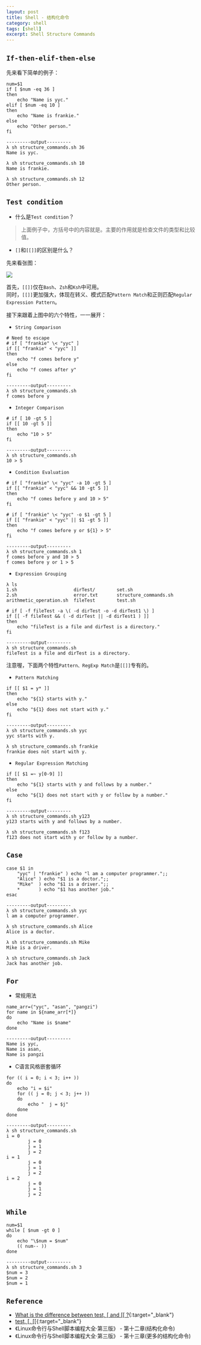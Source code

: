 ```yaml
---
layout: post
title: Shell - 结构化命令
category: shell
tags: [shell]
excerpt: Shell Structure Commands
---
```



## `If-then-elif-then-else`  

先来看下简单的例子：  


``` shell
num=$1
if [ $num -eq 36 ]
then
    echo "Name is yyc."
elif [ $num -eq 10 ]
then
    echo "Name is frankie."
else
    echo "Other person."
fi

---------output---------
λ sh structure_commands.sh 36
Name is yyc.

λ sh structure_commands.sh 10
Name is frankie.

λ sh structure_commands.sh 12
Other person.
```

## `Test condition`  

- 什么是`Test condition`？  

> 上面例子中，方括号中的内容就是。主要的作用就是检查文件的类型和比较值。  

- `[]`和`[[]]`的区别是什么？  

先来看张图：  

![](https://yyc-images.oss-cn-beijing.aliyuncs.com/structure_commands_%5B%5D_vs_%5B%5B%5D%5D.png)

首先，`[[]]`仅在`Bash`、`Zsh`和`Ksh`中可用。  
同时，`[[]]`更加强大，体现在转义、模式匹配`Pattern Match`和正则匹配`Regular Expression Pattern`。  


接下来跟着上图中的六个特性，一一展开：  

- `String Comparison`  

``` shell
# Need to escape
# if [ "frankie" \< "yyc" ]
if [[ "frankie" < "yyc" ]]
then
    echo "f comes before y"
else
    echo "f comes after y"
fi

---------output---------
λ sh structure_commands.sh
f comes before y
```

- `Integer Comparison`  

``` shell
# if [ 10 -gt 5 ]
if [[ 10 -gt 5 ]]
then
    echo "10 > 5"
fi

---------output---------
λ sh structure_commands.sh
10 > 5
```

- `Condition Evaluation`  

``` shell
# if [ "frankie" \< "yyc" -a 10 -gt 5 ]
if [[ "frankie" < "yyc" && 10 -gt 5 ]]
then
    echo "f comes before y and 10 > 5"
fi

# if [ "frankie" \< "yyc" -o $1 -gt 5 ]
if [[ "frankie" < "yyc" || $1 -gt 5 ]]
then
    echo "f comes before y or ${1} > 5"
fi

---------output---------
λ sh structure_commands.sh 1
f comes before y and 10 > 5
f comes before y or 1 > 5
```


- `Expression Grouping`  


``` shell
λ ls
1.sh                     dirTest/        set.sh
2.sh                     error.txt       structure_commands.sh
arithmetic_operation.sh  fileTest        test.sh

# if [ -f fileTest -a \( -d dirTest -o -d dirTest1 \) ]
if [[ -f fileTest && ( -d dirTest || -d dirTest1 ) ]]
then
    echo "fileTest is a file and dirTest is a directory."
fi

---------output---------
λ sh structure_commands.sh
fileTest is a file and dirTest is a directory.
```

注意喔，下面两个特性`Pattern、RegExp Match`是`[[]]`专有的。  

- `Pattern Matching`  

``` shell
if [[ $1 = y* ]]
then
    echo "${1} starts with y."
else
    echo "${1} does not start with y."
fi

---------output---------
λ sh structure_commands.sh yyc
yyc starts with y.

λ sh structure_commands.sh frankie
frankie does not start with y.
```

- `Regular Expression Matching`  


``` shell
if [[ $1 =~ y[0-9] ]]
then
    echo "${1} starts with y and follows by a number."
else
    echo "${1} does not start with y or follow by a number."
fi

---------output---------
λ sh structure_commands.sh y123
y123 starts with y and follows by a number.

λ sh structure_commands.sh f123
f123 does not start with y or follow by a number.
```

## `Case`  

``` shell
case $1 in
    "yyc" | "frankie" ) echo "l am a computer programmer.";;
    "Alice" ) echo "$1 is a doctor.";;
    "Mike"  ) echo "$1 is a driver.";;
    *       ) echo "$1 has another job."
esac

---------output---------
λ sh structure_commands.sh yyc
l am a computer programmer.

λ sh structure_commands.sh Alice
Alice is a doctor.

λ sh structure_commands.sh Mike
Mike is a driver.

λ sh structure_commands.sh Jack
Jack has another job.
```

## `For`  

- 常规用法  

``` shell
name_arr=("yyc", "asan", "pangzi")
for name in ${name_arr[*]}
do
    echo "Name is $name"
done

---------output---------
Name is yyc,
Name is asan,
Name is pangzi
```

- C语言风格嵌套循环  

``` shell
for (( i = 0; i < 3; i++ ))
do
    echo "i = $i"
    for (( j = 0; j < 3; j++ ))
    do 
        echo "  j = $j"
    done
done

---------output---------
λ sh structure_commands.sh
i = 0
        j = 0
        j = 1
        j = 2
i = 1
        j = 0
        j = 1
        j = 2
i = 2
        j = 0
        j = 1
        j = 2
```


## `While`  

``` shell
num=$1
while [ $num -gt 0 ]
do
    echo "\$num = $num"
    (( num-- ))
done

---------output---------
λ sh structure_commands.sh 3
$num = 3
$num = 2
$num = 1
```

## `Reference`  
- [What is the difference between test, \[ and \[\[ ?](http://mywiki.wooledge.org/BashFAQ/031){:target="_blank"}  
- [test, \[, \[\[](https://www.mkssoftware.com/docs/man1/test.1.asp){:target="_blank"}  
- 《Linux命令行与Shell脚本编程大全·第三版》 - 第十二章(结构化命令)  
- 《Linux命令行与Shell脚本编程大全·第三版》 - 第十三章(更多的结构化命令)  
